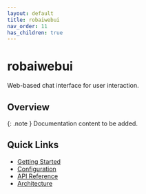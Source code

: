 ```yaml
---
layout: default
title: robaiwebui
nav_order: 11
has_children: true
---
```


# robaiwebui

Web-based chat interface for user interaction.

## Overview

{: .note }
Documentation content to be added.

## Quick Links

- [Getting Started](getting-started.md)
- [Configuration](configuration.md)
- [API Reference](api-reference.md)
- [Architecture](architecture.md)
